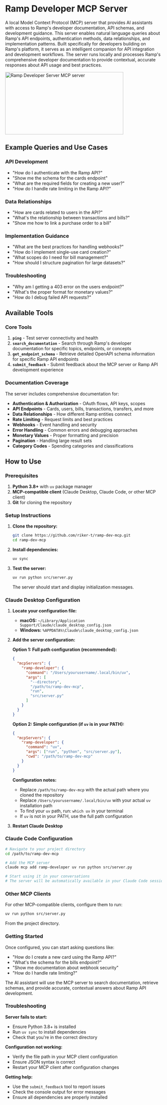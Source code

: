 # Ramp Developer MCP Server

A local Model Context Protocol (MCP) server that provides AI assistants with access to Ramp's developer documentation, API schemas, and development guidance. This server enables natural language queries about Ramp's API endpoints, authentication methods, data relationships, and implementation patterns. Built specifically for developers building on Ramp's platform, it serves as an intelligent companion for API integration and development workflows. The server runs locally and processes Ramp's comprehensive developer documentation to provide contextual, accurate responses about API usage and best practices.

<a href="https://glama.ai/mcp/servers/@riker-t/ramp-dev-mcp">
  <img width="380" height="200" src="https://glama.ai/mcp/servers/@riker-t/ramp-dev-mcp/badge" alt="Ramp Developer Server MCP server" />
</a>

## Example Queries and Use Cases

### API Development
- "How do I authenticate with the Ramp API?"
- "Show me the schema for the cards endpoint"
- "What are the required fields for creating a new user?"
- "How do I handle rate limiting in the Ramp API?"

### Data Relationships
- "How are cards related to users in the API?"
- "What's the relationship between transactions and bills?"
- "Show me how to link a purchase order to a bill"

### Implementation Guidance
- "What are the best practices for handling webhooks?"
- "How do I implement single-use card creation?"
- "What scopes do I need for bill management?"
- "How should I structure pagination for large datasets?"

### Troubleshooting
- "Why am I getting a 403 error on the users endpoint?"
- "What's the proper format for monetary values?"
- "How do I debug failed API requests?"

## Available Tools

### Core Tools

1. **`ping`** - Test server connectivity and health
2. **`search_documentation`** - Search through Ramp's developer documentation for specific topics, endpoints, or concepts
3. **`get_endpoint_schema`** - Retrieve detailed OpenAPI schema information for specific Ramp API endpoints
4. **`submit_feedback`** - Submit feedback about the MCP server or Ramp API development experience

### Documentation Coverage

The server includes comprehensive documentation for:
- **Authentication & Authorization** - OAuth flows, API keys, scopes
- **API Endpoints** - Cards, users, bills, transactions, transfers, and more
- **Data Relationships** - How different Ramp entities connect
- **Rate Limiting** - Request limits and best practices
- **Webhooks** - Event handling and security
- **Error Handling** - Common errors and debugging approaches
- **Monetary Values** - Proper formatting and precision
- **Pagination** - Handling large result sets
- **Category Codes** - Spending categories and classifications

## How to Use

### Prerequisites

1. **Python 3.8+** with `uv` package manager
2. **MCP-compatible client** (Claude Desktop, Claude Code, or other MCP client)
3. **Git** for cloning the repository

### Setup Instructions

1. **Clone the repository:**
   ```bash
   git clone https://github.com/riker-t/ramp-dev-mcp.git
   cd ramp-dev-mcp
   ```

2. **Install dependencies:**
   ```bash
   uv sync
   ```

3. **Test the server:**
   ```bash
   uv run python src/server.py
   ```
   The server should start and display initialization messages.

### Claude Desktop Configuration

1. **Locate your configuration file:**
   - **macOS:** `~/Library/Application Support/Claude/claude_desktop_config.json`
   - **Windows:** `%APPDATA%\Claude\claude_desktop_config.json`

2. **Add the server configuration:**

   **Option 1: Full path configuration (recommended):**
   ```json
   {
     "mcpServers": {
       "ramp-developer": {
         "command": "/Users/yourusername/.local/bin/uv",
         "args": [
           "--directory",
           "/path/to/ramp-dev-mcp",
           "run",
           "src/server.py"
         ]
       }
     }
   }
   ```
   
   **Option 2: Simple configuration (if `uv` is in your PATH):**
   ```json
   {
     "mcpServers": {
       "ramp-developer": {
         "command": "uv",
         "args": ["run", "python", "src/server.py"],
         "cwd": "/path/to/ramp-dev-mcp"
       }
     }
   }
   ```
   
   **Configuration notes:**
   - Replace `/path/to/ramp-dev-mcp` with the actual path where you cloned the repository
   - Replace `/Users/yourusername/.local/bin/uv` with your actual `uv` installation path
   - To find your `uv` path, run: `which uv` in your terminal
   - If `uv` is not in your PATH, use the full path configuration

3. **Restart Claude Desktop**

### Claude Code Configuration

```bash
# Navigate to your project directory
cd /path/to/ramp-dev-mcp

# Add the MCP server
claude mcp add ramp-developer uv run python src/server.py

# Start using it in your conversations
# The server will be automatically available in your Claude Code sessions
```

### Other MCP Clients

For other MCP-compatible clients, configure them to run:
```bash
uv run python src/server.py
```

From the project directory.

### Getting Started

Once configured, you can start asking questions like:
- "How do I create a new card using the Ramp API?"
- "What's the schema for the bills endpoint?"
- "Show me documentation about webhook security"
- "How do I handle rate limiting?"

The AI assistant will use the MCP server to search documentation, retrieve schemas, and provide accurate, contextual answers about Ramp API development.

### Troubleshooting

**Server fails to start:**
- Ensure Python 3.8+ is installed
- Run `uv sync` to install dependencies
- Check that you're in the correct directory

**Configuration not working:**
- Verify the file path in your MCP client configuration
- Ensure JSON syntax is correct
- Restart your MCP client after configuration changes

**Getting help:**
- Use the `submit_feedback` tool to report issues
- Check the console output for error messages
- Ensure all dependencies are properly installed